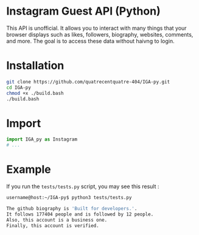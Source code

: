# Instagram Guest API (Python)
This API is unofficial. It allows you to interact with many things that your browser displays such as likes, followers, biography, websites, comments, and more. The goal is to access these data without haivng to login.

# Installation
```bash
git clone https://github.com/quatrecentquatre-404/IGA-py.git
cd IGA-py
chmod +x ./build.bash
./build.bash
```

# Import
```python
import IGA_py as Instagram
# ...
```

# Example
If you run the ``tests/tests.py`` script, you may see this result :

```bash
username@host:~/IGA-py$ python3 tests/tests.py

The github biography is 'Built for developers.'.
It follows 177404 people and is followed by 12 people.
Also, this account is a business one.
Finally, this account is verified.
```
